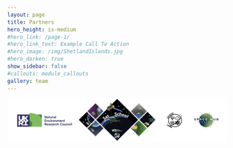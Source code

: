 ```yaml
---
layout: page
title: Partners
hero_height: is-medium
#hero_link: /page-1/
#hero_link_text: Example Call To Action
#hero_image: /img/ShetlandIslands.jpg
#hero_darken: true
show_sidebar: false
#callouts: module_callouts
gallery: team
---
```


![SatSchool footer](/img/satschool-footer.png "SatSchool footer")
